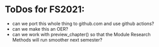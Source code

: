 
# ToDos for FS2021:

- can we port this whole thing to github.com and use github actions?
- can we make this an OER?
- can we work with preview_chapter() so that the Module Research Methods will run smoother next semester?
